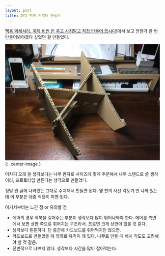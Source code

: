 ```yaml
---
layout: post
title: DYI 맥북 거치대 만들기
---
```


[맥용 악세서리, 이제 비싼 돈 주고 사지말고 직접 만들어 씁시다!](http://macnews.tistory.com/135)에서 보고 언젠가 한 번 만들어봐야겠다 싶었던 걸 만들었다.

![](/Resources/2016-08-09/stand.jpg){: .center-image }

어차피 오래 쓸 생각보다는 나무 판자로 사이즈에 맞게 주문해서 나무 스탠드로 쓸 생각이라, 프로토타입 만든다는 생각으로 만들었다.

정말 원 글에 나와있는 그대로 수치재서 만들면 된다. 옆 판의 사선 각도가 안 나와 있는데 이 부분은 대충 적당히 하면 된다.

여기서부터는 느낀 점 or 유의할 점

- 에어의 경우 맥북을 걸쳐주는 부분이 생각보다 많이 튀어나와야 한다. 에어를 측면에서 보면 상판 쪽으로 휘어지는 구조라서. 프로면 크게 상관이 없을 것 같다.
- 생각보다 튼튼하다. 단 중간에 카드보드를 휘어먹지만 않으면.
- 카드보드로 만들었을 때 의외로 유격이 꽤 있다. 나무로 만들 때 배치 각도도 고려해야 할 것 같음.
- 전반적으로 나쁘지 않다. 생각보다 시간을 많이 잡아먹는다. 